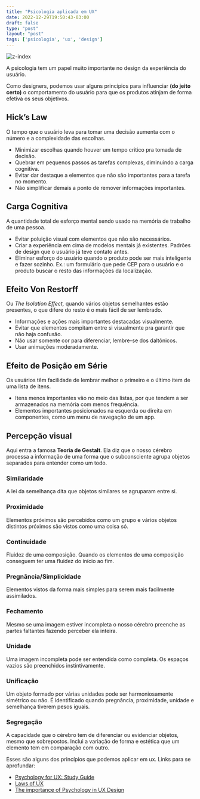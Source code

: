 ```yaml
---
title: "Psicologia aplicada em UX"
date: 2022-12-29T19:50:43-03:00
draft: false
type: "post"
layout: "post"
tags: ['psicologia', 'ux', 'design']
---
```


![z-index](/uploads/psicologia.png)

A psicologia tem um papel muito importante no design da experiência do usuário.

Como designers, podemos usar alguns princípios para influenciar **(do jeito certo)** o comportamento do usuário para que os produtos atinjam de forma efetiva os seus objetivos.

## Hick’s Law

O tempo que o usuário leva para tomar uma decisão aumenta com o número e a complexidade das escolhas.

- Minimizar escolhas quando houver um tempo critico pra tomada de decisão.
- Quebrar em pequenos passos as tarefas complexas, diminuindo a carga cognitiva.
- Evitar dar destaque a elementos que não são importantes para a tarefa no momento.
- Não simplificar demais a ponto de remover informações importantes.

## Carga Cognitiva

A quantidade total de esforço mental sendo usado na memória de trabalho de uma pessoa.

- Evitar poluição visual com elementos que não são necessários.
- Criar a experiência em cima de modelos mentais já existentes. Padrões de design que o usuário já teve contato antes.
- Eliminar esforço do usuário quando o produto pode ser mais inteligente e fazer sozinho. Ex.: um formulário que pede CEP para o usuário e o produto buscar o resto das informações da localização.

## Efeito Von Restorff

Ou *The Isolation Effect,*  quando vários objetos semelhantes estão presentes, o que difere do resto é o mais fácil de ser lembrado.

- Informações e ações mais importantes destacadas visualmente.
- Evitar que elementos compitam entre si visualmente pra garantir que não haja confusão.
- Não usar somente cor para diferenciar, lembre-se dos daltônicos.
- Usar animações moderadamente.

## Efeito de Posição em Série

Os usuários têm facilidade de lembrar melhor o primeiro e o último item de uma lista de itens.

- Itens menos importantes vão no meio das listas, por que tendem a ser armazenados na memória com menos frequência.
- Elementos importantes posicionados na esquerda ou direita em componentes, como um menu de navegação de um app.

## Percepção visual

Aqui entra a famosa **Teoria de Gestalt**. Ela diz que o nosso cérebro processa a informação de uma forma que o subconsciente agrupa objetos separados para entender como um todo.

### Similaridade

A lei da semelhança dita que objetos similares se agruparam entre si.

### Proximidade

Elementos próximos são percebidos como um grupo e vários objetos distintos próximos são vistos como uma coisa só.

### Continuidade

Fluidez de uma composição. Quando os elementos de uma composição conseguem ter uma fluidez do início ao fim.

### Pregnância/Simplicidade

Elementos vistos da forma mais simples para serem mais facilmente assimilados.

### Fechamento

Mesmo se uma imagem estiver incompleta o nosso cérebro preenche as partes faltantes fazendo perceber ela inteira.

### Unidade

Uma imagem incompleta pode ser entendida como completa. Os espaços vazios são preenchidos instintivamente.

### Unificação

Um objeto formado por várias unidades pode ser harmoniosamente simétrico ou não. É identificado quando pregnância, proximidade, unidade e semelhança tiverem pesos iguais.

### Segregação

A capacidade que o cérebro tem de diferenciar ou evidenciar objetos, mesmo que sobrepostos. Inclui a variação de forma e estética que um elemento tem em comparação com outro.


Esses são alguns dos princípios que podemos aplicar em ux. Links para se aprofundar:
- [Psychology for UX: Study Guide](https://www.nngroup.com/articles/psychology-study-guide/)
- [Laws of UX](https://lawsofux.com/)
- [The importance of Psychology in UX Design](https://aelaschool.com/en/userexperience/psychology-ux-design-projects/)